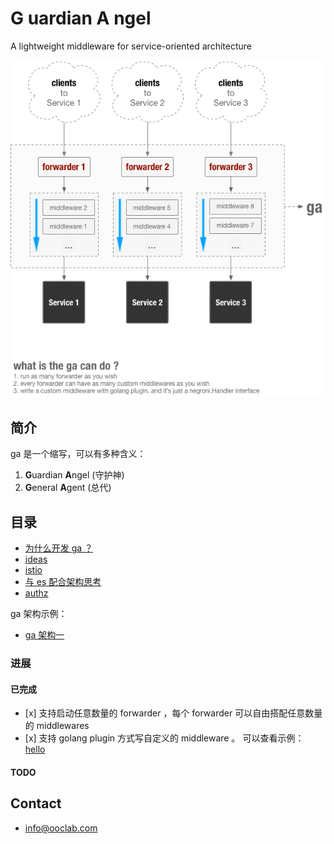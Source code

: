 # **G** uardian **A** ngel

A lightweight middleware for service-oriented architecture

![](./docs/attachments/ga-current-arch.png)

## 简介

ga 是一个缩写，可以有多种含义：
1. **G**uardian **A**ngel (守护神)
2. **G**eneral **A**gent (总代)

## 目录

- [为什么开发 ga ？](./docs/reason.md)
- [ideas](./docs/ideas.md)
- [istio](./docs/istio.md)
- [与 es 配合架构思考](./docs/add-es.md)
- [authz](./docs/authz.md)

ga 架构示例：

- [ga 架构一](./docs/arch-design/arch1.md)


### 进展

#### 已完成

- \[x] 支持启动任意数量的 forwarder ，每个 forwarder 可以自由搭配任意数量的 middlewares
- \[x] 支持 golang plugin 方式写自定义的 middleware 。 可以查看示例： [hello](https://github.com/ooclab/ga/tree/master/middlewares/hello)

#### TODO


## Contact

- info@ooclab.com

